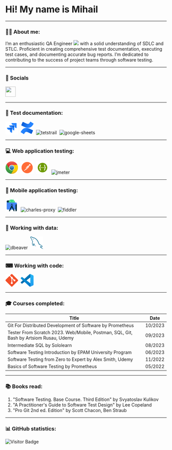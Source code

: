 # Hi! My name is Mihail

---

### :man_technologist: About me:

I’m an enthusiastic QA Engineer <img src="https://media.giphy.com/media/WUlplcMpOCEmTGBtBW/giphy.gif" width="30px"> with a solid understanding of SDLC and STLC. Proficient in creating comprehensive test documentation, executing test cases, and documenting accurate bug reports. I’m dedicated to contributing to the success of project teams through software testing.

---

### 🤝 Socials
             	 
<p align="left"> <a href="https://www.linkedin.com/in/mihailmedvedevqa" target="_blank" rel="noreferrer"> <picture> <source media="(prefers-color-scheme: dark)" srcset="https://raw.githubusercontent.com/danielcranney/readme-generator/main/public/icons/socials/linkedin-dark.svg" /> <source media="(prefers-color-scheme: light)" srcset="https://raw.githubusercontent.com/danielcranney/readme-generator/main/public/icons/socials/linkedin.svg" /> <img src="https://raw.githubusercontent.com/danielcranney/readme-generator/main/public/icons/socials/linkedin.svg" width="32" height="32" /> </picture> </a></p>
 
---             	 

### 📒 Test documentation:

<div>
  <img src="https://github.com/devicons/devicon/blob/master/icons/jira/jira-original.svg" title="jira" alt="jira" width="40" height="40"/>&nbsp;
  <img src="https://github.com/devicons/devicon/blob/master/icons/confluence/confluence-original.svg" title="confluence" alt="confluence" width="40" height="40"/>&nbsp;
  <img src="https://codahosted.io/packs/21236/unversioned/assets/LOGO/ba1091c59bab89cd2fd0f289622731fe16113d7b00905abe64759c313a4b73b76c1b0426076ed76cb74752234c734131df46992d5b8b48fc13e264240e4f7119f736cfeb64df36ded54b5cbf6198b9cadedf18dd0cac5c7dbcd16e6336c29363cd1292ba" title="testrail" alt="tetstrail" width="40" height="40"/>&nbsp
  <img src="https://upload.wikimedia.org/wikipedia/commons/3/30/Google_Sheets_logo_%282014-2020%29.svg" title="google-sheets" alt="google-sheets" width="40" height="40"/>&nbsp;
</div>

---

### 💻 Web application testing:

<div>
  <img src="https://github.com/devicons/devicon/blob/master/icons/chrome/chrome-original.svg" title="chromedevtools" alt="chromedevtools" width="40" height="40"/>&nbsp;
  <img src="https://github.com/vscode-icons/vscode-icons/blob/master/icons/file_type_postman.svg" title="postman" alt="postman" width="40" height="40"/>&nbsp;
  <img src="https://github.com/vscode-icons/vscode-icons/blob/master/icons/file_type_swagger.svg" title="swagger" alt="swagger" width="40" height="40"/>&nbsp;
  <img src="https://jmeter.apache.org/images/jmeter_square.svg" title="jmeter" alt="jmeter" width="40" height="40"/>&nbsp;
</div>

---

### 📱 Mobile application testing:

<div>
  <img src="https://github.com/devicons/devicon/blob/master/icons/androidstudio/androidstudio-original.svg" title="android-studio" alt="android-studio" width="40" height="40"/>&nbsp;
  <img src="https://cdn.icon-icons.com/icons2/3053/PNG/512/charles_proxy_macos_bigsur_icon_190302.png" title="charles-proxy" alt="charles-proxy" width="40" height="40"/>&nbsp;
  <img src="https://www.megaleechers.com/storage/Fiddler-Everywhere-Icon.png" title="fiddler" alt="fiddler" width="40" height="40"/>&nbsp;
</div>

---

### 💾 Working with data:

<div>
  <img src="https://upload.wikimedia.org/wikipedia/commons/b/b5/DBeaver_logo.svg" title="dbeaver" alt="dbeaver" width="40" height="40"/>&nbsp;
  <img src="https://github.com/devicons/devicon/blob/master/icons/mysql/mysql-original.svg" title="mysql" alt="mysql" width="40" height="40"/>&nbsp;
<div>

---

### ⌨ Working with code:

<div>
  <img src="https://github.com/devicons/devicon/blob/master/icons/git/git-original.svg" title="git" alt="git" width="40" height="40"/>&nbsp;
  <img src="https://github.com/devicons/devicon/blob/master/icons/vscode/vscode-original.svg" title="vscode" alt="vscode" width="40" height="40"/>&nbsp;
<div>

---

### 🎓 Courses completed:

|Title                                                                                                               	   |  Date   |
| -----------------------------------------------------------------------------------------------------------------------| :-----: |
| Git For Distributed Development of Software by Prometheus     	                                                       | 10/2023 |
| Tester From Scratch 2023. Web/Mobile, Postman, SQL, Git, Bash by Artsiom Rusau, Udemy                              	   | 09/2023 |
| Intermediate SQL by Sololearn                                                                                      	   | 08/2023 |                                                                              	  
| Software Testing Introduction by EPAM University Program                                                           	   | 06/2023 |
| Software Testing from Zero to Expert by Alex Smith, Udemy                                                          	   | 11/2022 |
| Basics of Software Testing by Prometheus                                                                          	   | 05/2022 |

---

### 📚 Books read:
1. "Software Testing. Base Course. Third Edition" by Svyatoslav Kulikov
2. "A Practitioner's Guide to Software Test Design" by Lee Copeland
3. "Pro Git 2nd ed. Edition" by Scott Chacon, Ben Straub

---

### 📊 GitHub statistics:

![Visitor Badge](https://visitor-badge.laobi.icu/badge?page_id=mihailmedvedevqa)
